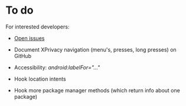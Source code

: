 To do
=====

For interested developers:

* [Open issues](https://github.com/M66B/XPrivacy/issues?state=open)

* Document XPrivacy navigation (menu's, presses, long presses) on GitHub
* Accessibility: *android:labelFor="..."*
* Hook location intents
* Hook more package manager methods (which return info about one package)
